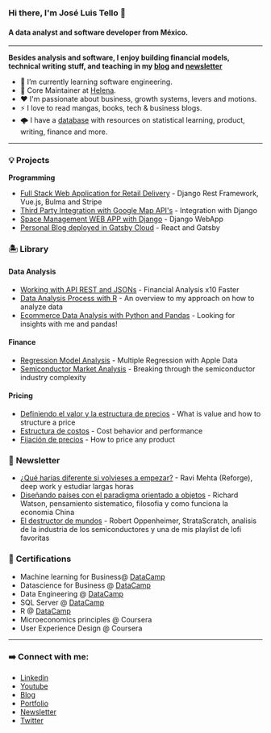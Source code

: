 ### Hi there, I'm José Luis Tello 👋 

#### A data analyst and software developer from México.
---

**Besides analysis and software, I enjoy building financial models, technical writing stuff, and teaching in my [blog](https://joseluistello.live/) and [newsletter](https://simplificandola.substack.com/about?utm_source=menu-dropdown)**

- 🌱 I’m currently learning software engineering.
- 🌻 Core Maintainer at [Helena](https://github.com/joseluistello/Helena).
- ❤️ I'm passionate about business, growth systems, levers and motions.
- ⚡ I love to read mangas, books, tech & business blogs.
- 🌩️ I have a [database](https://www.notion.so/joseluistello/resources-3b96a11183d342b889c95e9bcb1e0c7f) with resources on statistical learning, product, writing, finance and more.

---

### 💡 **Projects**

**Programming**
- [Full Stack Web Application for Retail Delivery](https://github.com/joseluistello/Kkoma-Food) - Django Rest Framework, Vue.js, Bulma and Stripe
- [Third Party Integration with Google Map API's](https://github.com/joseluistello/Django_Google_API) - Integration with Django
- [Space Management WEB APP with Django](https://github.com/joseluistello/ToDo-List) - Django WebApp
- [Personal Blog deployed in Gatsby Cloud](https://joseluistello.live/) - React and Gatsby

### 🏝️ **Library**

#### **Data Analysis** 

- [Working with API REST and JSONs](https://joseluistello.live/trabajando-con-una-api-financiera) - Financial Analysis x10 Faster
- [Data Analysis Process with R](https://joseluistello.live/my-data-analysis-approach) - An overview to my approach on how to analyze data 
- [Ecommerce Data Analysis with Python and Pandas](https://joseluistello.live/analizando-un-ecommerce-con-python-y-pandas) - Looking for insights with me and pandas!

#### **Finance** 

- [Regression Model Analysis](https://github.com/joseluistello/Regression-Analysis-Apple-Data) - Multiple Regression with Apple Data
- [Semiconductor Market Analysis](https://joseluistello.live/semiconductor-industry-analysis) - Breaking through the semiconductor industry complexity 

#### **Pricing**

- [Definiendo el valor y la estructura de precios](https://joseluistello.live/una-introduccion-al-valor-y-las-estructuras-de-precios) - What is value and how to structure a price
- [Estructura de costos](https://joseluistello.live/estructura-de-costos) - Cost behavior and performance 
- [Fijación de precios](https://joseluistello.live/fijacion-de-precios) - How to price any product

### 🌙 **Newsletter**

- [¿Qué harías diferente si volvieses a empezar?](https://simplificandola.substack.com/p/volver-a-empezar) - Ravi Mehta (Reforge), deep work y estudiar largas horas
- [Diseñando países con el paradigma orientado a objetos](https://simplificandola.substack.com/p/disenando-paises-con-el-paradigma) - Richard Watson, pensamiento sistematico, filosofia y como funciona la economia China
- [El destructor de mundos](https://simplificandola.substack.com/p/el-destructor-de-mundos) - Robert Oppenheimer, StrataScratch, analisis de la industria de los semiconductores y una de mis playlist de lofi favoritas

### 📝 **Certifications**

* Machine learning for Business@ [DataCamp](https://www.datacamp.com/statement-of-accomplishment/course/fa94eaac8baff3b1f52c3da97afab7aec28a3086)
* Datascience for Business @ [DataCamp](https://www.datacamp.com/statement-of-accomplishment/course/84fb887d77564f69ca9ab75a1d2a61f8ed7b8e02)
* Data Engineering @ [DataCamp](https://www.datacamp.com/statement-of-accomplishment/course/22360d1cd55e54966f0229fed9a0b174e6182517)
* SQL Server @ [DataCamp](https://www.datacamp.com/statement-of-accomplishment/course/d4220a7a486a1662c9a2c942c64fbd6683b8cb22)
* R @ [DataCamp](https://www.datacamp.com/statement-of-accomplishment/course/1e3fbdb8de798fb4897bf2e97e9f53d59828086b)
* Microeconomics principles @ Coursera
* User Experience Design @ Coursera

---

### ➡️ **Connect with me:**

* [Linkedin](https://www.linkedin.com/in/joseluistello/)
* [Youtube](https://www.youtube.com/channel/UCshLQ0sIzkzHlhnlZN8kiVw)
* [Blog](https://joseluistello.live/)
* [Portfolio](https://joseluistello.github.io/)
* [Newsletter](https://simplificandola.substack.com//)
* [Twitter](https://twitter.com/jotaele_tello)






